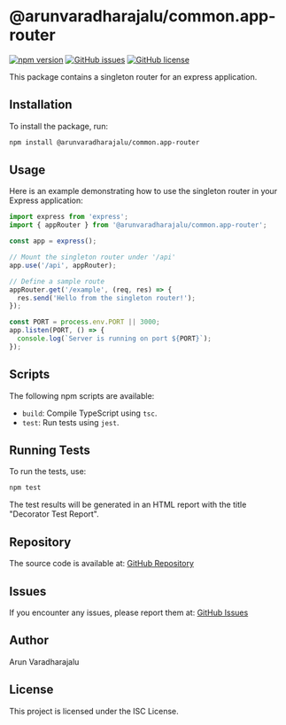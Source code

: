 # @arunvaradharajalu/common.app-router

[![npm version](https://badge.fury.io/js/%40arunvaradharajalu%2Fcommon.app-router.svg)](https://badge.fury.io/js/%40arunvaradharajalu%2Fcommon.app-router)
[![GitHub issues](https://img.shields.io/github/issues/arunv11u/common.app-router)](https://github.com/arunv11u/common.app-router/issues)
[![GitHub license](https://img.shields.io/github/license/arunv11u/common.app-router)](https://github.com/arunv11u/common.app-router/blob/main/LICENSE)

This package contains a singleton router for an express application.

## Installation

To install the package, run:

```bash
npm install @arunvaradharajalu/common.app-router
```

## Usage

Here is an example demonstrating how to use the singleton router in your Express application:

```typescript
import express from 'express';
import { appRouter } from '@arunvaradharajalu/common.app-router';

const app = express();

// Mount the singleton router under '/api'
app.use('/api', appRouter);

// Define a sample route
appRouter.get('/example', (req, res) => {
  res.send('Hello from the singleton router!');
});

const PORT = process.env.PORT || 3000;
app.listen(PORT, () => {
  console.log(`Server is running on port ${PORT}`);
});
```

## Scripts

The following npm scripts are available:

- `build`: Compile TypeScript using `tsc`.
- `test`: Run tests using `jest`.


## Running Tests

To run the tests, use:

```bash
npm test
```

The test results will be generated in an HTML report with the title "Decorator Test Report".

## Repository

The source code is available at: [GitHub Repository](https://github.com/arunv11u/common.app-router)

## Issues

If you encounter any issues, please report them at: [GitHub Issues](https://github.com/arunv11u/common.app-router/issues)

## Author

Arun Varadharajalu

## License

This project is licensed under the ISC License.